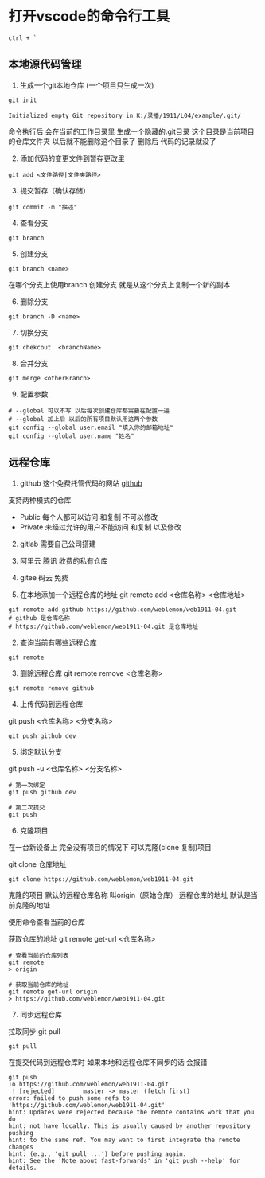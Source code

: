 # 打开vscode的命令行工具

```
ctrl + `
```


## 本地源代码管理

1. 生成一个git本地仓库 (一个项目只生成一次)

```shell
git init

Initialized empty Git repository in K:/录播/1911/L04/example/.git/
```
命令执行后 会在当前的工作目录里 生成一个隐藏的.git目录 这个目录是当前项目的仓库文件夹 以后就不能删除这个目录了 删除后 代码的记录就没了


2. 添加代码的变更文件到暂存更改里
```shell
git add <文件路径|文件夹路径>
```

3. 提交暂存（确认存储）

```shell
git commit -m "描述"
```


4. 查看分支

```shell
git branch
```

5. 创建分支

```shell
git branch <name>
```

在哪个分支上使用branch 创建分支 就是从这个分支上复制一个新的副本

6. 删除分支
```shell
git branch -D <name>
```

7. 切换分支

```shell
git chekcout  <branchName>
```

8. 合并分支

```shell
git merge <otherBranch>
```

9. 配置参数

```shell
# --global 可以不写 以后每次创建仓库都需要在配置一遍
# --global 加上后 以后的所有项目默认用这两个参数
git config --global user.email "填入你的邮箱地址"
git config --global user.name "姓名"
```


## 远程仓库

1. github 这个免费托管代码的网站
[github](https://github.com/)

支持两种模式的仓库
- Public 每个人都可以访问 和复制 不可以修改
- Private 未经过允许的用户不能访问 和复制 以及修改

2. gitlab 需要自己公司搭建
3. 阿里云 腾讯 收费的私有仓库
4. gitee 码云 免费


1. 在本地添加一个远程仓库的地址
git remote add <仓库名称> <仓库地址>
```shell
git remote add github https://github.com/weblemon/web1911-04.git
# github 是仓库名称
# https://github.com/weblemon/web1911-04.git 是仓库地址
```

2. 查询当前有哪些远程仓库
```shell
git remote
```

3. 删除远程仓库
git remote remove <仓库名称>
```shell
git remote remove github
```

4. 上传代码到远程仓库

git push <仓库名称> <分支名称>

```shell
git push github dev
```

5. 绑定默认分支

git push -u <仓库名称> <分支名称>
```shell
# 第一次绑定
git push github dev

# 第二次提交
git push
```


6. 克隆项目

在一台新设备上 完全没有项目的情况下 可以克隆(clone 复制)项目

git clone 仓库地址
```shell
git clone https://github.com/weblemon/web1911-04.git
```

克隆的项目 默认的远程仓库名称 叫origin（原始仓库） 
远程仓库的地址 默认是当前克隆的地址

使用命令查看当前的仓库


获取仓库的地址
git remote get-url <仓库名称>

```shell
# 查看当前的仓库列表
git remote
> origin

# 获取当前仓库的地址
git remote get-url origin
> https://github.com/weblemon/web1911-04.git
```


7. 同步远程仓库

拉取同步
git pull

```shell
git pull
```

在提交代码到远程仓库时 如果本地和远程仓库不同步的话 会报错

```shell
git push
To https://github.com/weblemon/web1911-04.git
 ! [rejected]        master -> master (fetch first)
error: failed to push some refs to 'https://github.com/weblemon/web1911-04.git'
hint: Updates were rejected because the remote contains work that you do
hint: not have locally. This is usually caused by another repository pushing
hint: to the same ref. You may want to first integrate the remote changes
hint: (e.g., 'git pull ...') before pushing again.
hint: See the 'Note about fast-forwards' in 'git push --help' for details.
```